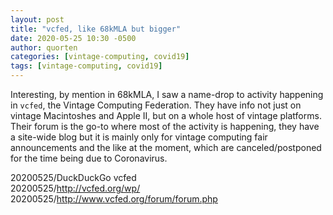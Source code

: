 ```yaml
---
layout: post
title: "vcfed, like 68kMLA but bigger"
date: 2020-05-25 10:30 -0500
author: quorten
categories: [vintage-computing, covid19]
tags: [vintage-computing, covid19]
---
```


Interesting, by mention in 68kMLA, I saw a name-drop to activity
happening in `vcfed`, the Vintage Computing Federation.  They have
info not just on vintage Macintoshes and Apple II, but on a whole host
of vintage platforms.  Their forum is the go-to where most of the
activity is happening, they have a site-wide blog but it is mainly
only for vintage computing fair announcements and the like at the
moment, which are canceled/postponed for the time being due to
Coronavirus.

20200525/DuckDuckGo vcfed  
20200525/http://vcfed.org/wp/  
20200525/http://www.vcfed.org/forum/forum.php
